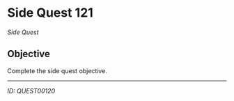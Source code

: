 # Side Quest 121

*Side Quest*

## Objective
Complete the side quest objective.

---
*ID: QUEST00120*